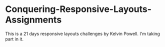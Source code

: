 # Conquering-Responsive-Layouts-Assignments
This is a 21 days responsive layouts challenges by Kelvin Powell. I'm taking part in it.
